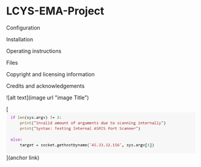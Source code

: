 # LCYS-EMA-Project

Configuration

Installation

Operating instructions

Files

Copyright and licensing information

Credits and acknowledgements

![alt text](image url "image Title")

[![image alt text](https://github.com/Jhines2022/LCYS-EMA-Project/blob/main/Folder%20of%20Scanner%20images/ifLen.png)](anchor link)
